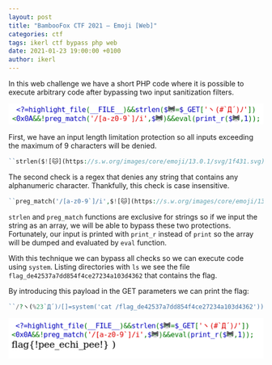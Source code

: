 ```yaml
---
layout: post
title: "BambooFox CTF 2021 – Emoji [Web]"
categories: ctf
tags: ikerl ctf bypass php web
date: 2021-01-23 19:00:00 +0100
author: ikerl
---
```


In this web challenge we have a short PHP code where it is possible to execute arbitrary code after bypassing two input sanitization filters.

![](imagen.png)

First, we have an input length limitation protection so all inputs exceeding the maximum of 9 characters will be denied.

```php
``strlen($![🐱](https://s.w.org/images/core/emoji/13.0.1/svg/1f431.svg)=$_GET['ヽ(#`Д´)ﾉ'])<0x0A``
```

The second check is a regex that denies any string that contains any alphanumeric character. Thankfully, this check is case insensitive.

```php
``preg_match('/[a-z0-9`]/i',$![🐱](https://s.w.org/images/core/emoji/13.0.1/svg/1f431.svg))``
```

`strlen` and `preg_match` functions are exclusive for strings so if we input the string as an array, we will be able to bypass these two protections. Fortunately, our input is printed with `print_r` instead of `print` so the array will be dumped and evaluated by `eval` function.

With this technique we can bypass all checks so we can execute code using `system`. Listing directories with `ls` we see the file `flag_de42537a7dd854f4ce27234a103d4362` that contains the flag.

By introducing this payload in the GET parameters we can print the flag:

```php
``/?ヽ(%23`Д´)ﾉ[]=system('cat /flag_de42537a7dd854f4ce27234a103d4362'))?>``
```

![](imagen-1.png)
